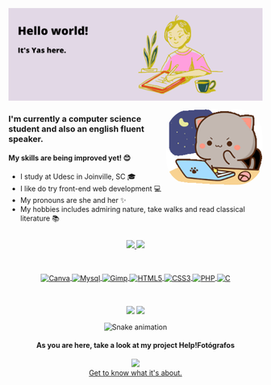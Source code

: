 ![alt text](https://github.com/yasmindevegili/yasmindevegili/blob/aada55198ee3f25025a1daf29855c22b4ab734b1/Hello%20world!%20(1).png)

<img align="right" alt="pic" height="150" style="border-radius:50px" src="https://github.com/yasmindevegili/yasmindevegili/blob/8f719b4a3112387d916285ec6212c95eaa7c01a6/goma-cat.gif">

### I'm currently a computer science student and also an english fluent speaker.
#### My skills are being improved yet! 😊

- I study at Udesc in Joinville, SC 🎓
- I like do try front-end web development 💻
- My pronouns are she and her ✨
- My hobbies includes admiring nature, take walks and read classical literature 📚
  
##
<div align=center style="display: inline_block">
  <a href="https://github.com/yasmindevegili">
  <img height="180em" src="https://github-readme-stats.vercel.app/api?username=yasmindevegili&show_icons=true&theme=buefy&include_all_commits=true&count_private=true"/>
  <img height="180em" src="https://github-readme-stats.vercel.app/api/top-langs/?username=yasmindevegili&layout=compact&langs_count=7&theme=buefy" />
</div>
 
##

<div align=center style="display: inline_block"><br>
<img align="center" alt="Canva" height="50" widht="50" src="https://cdn.jsdelivr.net/gh/devicons/devicon/icons/canva/canva-original.svg">  
<img align="center" alt="Mysql" height="50" widht="50" src="https://cdn.jsdelivr.net/gh/devicons/devicon/icons/mysql/mysql-original-wordmark.svg">
<img align="center" alt="Gimp" height="50" widht="50" src="https://cdn.jsdelivr.net/gh/devicons/devicon/icons/gimp/gimp-original.svg">
<img align="center" alt="HTML5" height="50" widht="50" src="https://cdn.jsdelivr.net/gh/devicons/devicon/icons/html5/html5-original-wordmark.svg">
<img align="center" alt="CSS3" height="50" widht="50" src="https://cdn.jsdelivr.net/gh/devicons/devicon/icons/css3/css3-original-wordmark.svg">
<img align="center" alt="PHP" height="50" widht="50" src="https://cdn.jsdelivr.net/gh/devicons/devicon/icons/php/php-original.svg">
<img align="center" alt="C" height="50" widht="50" src="https://cdn.jsdelivr.net/gh/devicons/devicon/icons/c/c-original.svg">   
  
##

<div><br>
<a href="https://www.instagram.com/yasmindevegili/" target="_blank"><img src="https://img.shields.io/badge/Instagram-E4405F?style=for-the-badge&logo=instagram&logoColor=white" target="_blank"></a>
<a href="mailto:yasmindevegili@gmail.com" target="_blank"><img src="https://img.shields.io/badge/Gmail-D14836?style=for-the-badge&logo=gmail&logoColor=white" target="_blank"></a>
</div>

![Snake animation](https://github.com/yasmindevegili/yasmindevegili/blob/output/github-contribution-grid-snake.svg)
#### As you are here, take a look at my project Help!Fotógrafos
<a href="https://yasmindevegili.github.io/Help_Fotografos.github.io"><img src="https://github.com/yasmindevegili/Help_Fotografos.github.io/blob/b20c1930350286202b2fdfd20e54a6380a240de5/logo/help_logo_fundoTransparente.png" width=15%></a>
<br>
<a href="https://github.com/yasmindevegili/Help_Fotografos.github.io/blob/b20c1930350286202b2fdfd20e54a6380a240de5/README.md">Get to know what it's about.</a>
